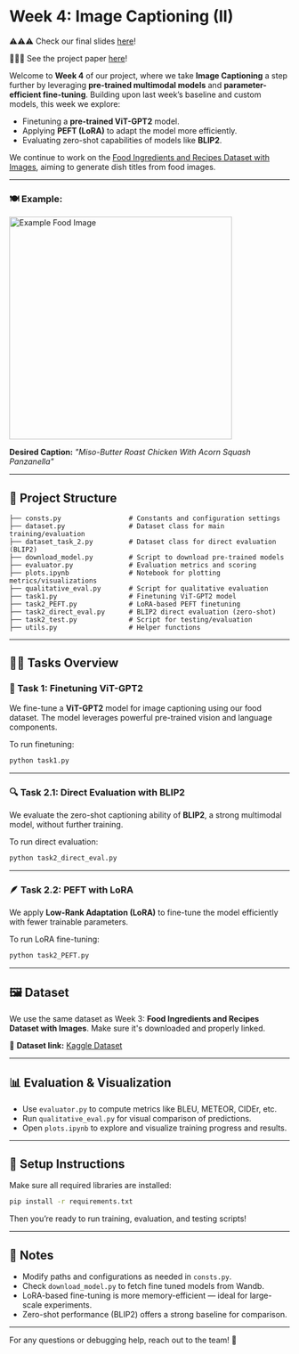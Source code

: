 # Week 4: Image Captioning (II)

⚠️⚠️⚠️ Check our final slides [here](https://docs.google.com/presentation/d/17mf8qRFvCeGZUFsSpi91ZiALxGDk06jlI7QYSyJsF78/edit?slide=id.g31bab77bdae_0_0#slide=id.g31bab77bdae_0_0)!

📝📝📝 See the project paper [here](https://overleaf.cvc.uab.cat/read/tbtthcmqxmft#83be8e)!

Welcome to **Week 4** of our project, where we take **Image Captioning** a step further by leveraging **pre-trained multimodal models** and **parameter-efficient fine-tuning**. Building upon last week’s baseline and custom models, this week we explore:

- Finetuning a **pre-trained ViT-GPT2** model.
- Applying **PEFT (LoRA)** to adapt the model more efficiently.
- Evaluating zero-shot capabilities of models like **BLIP2**.

We continue to work on the [Food Ingredients and Recipes Dataset with Images](https://www.kaggle.com/datasets/pes12017000148/food-ingredients-and-recipe-dataset-with-images), aiming to generate dish titles from food images.

---

### 🍽️ Example:

<img src="https://assets.epicurious.com/photos/5f99a91e819b886aba0a2846/1:1/w_1920,c_limit/Chickensgiving_HERO_RECIPE_101920_1374_VOG_final.jpg" alt="Example Food Image" width="400"/>

**Desired Caption:** *"Miso-Butter Roast Chicken With Acorn Squash Panzanella"*

---

## 📂 Project Structure

```
├── consts.py                 # Constants and configuration settings
├── dataset.py                # Dataset class for main training/evaluation
├── dataset_task_2.py         # Dataset class for direct evaluation (BLIP2)
├── download_model.py         # Script to download pre-trained models
├── evaluator.py              # Evaluation metrics and scoring
├── plots.ipynb               # Notebook for plotting metrics/visualizations
├── qualitative_eval.py       # Script for qualitative evaluation
├── task1.py                  # Finetuning ViT-GPT2 model
├── task2_PEFT.py             # LoRA-based PEFT finetuning
├── task2_direct_eval.py      # BLIP2 direct evaluation (zero-shot)
├── task2_test.py             # Script for testing/evaluation
├── utils.py                  # Helper functions
```

---

## 🏋️‍♂️ Tasks Overview

### 🔧 Task 1: Finetuning ViT-GPT2

We fine-tune a **ViT-GPT2** model for image captioning using our food dataset. The model leverages powerful pre-trained vision and language components.

To run finetuning:

```bash
python task1.py
```

---

### 🔍 Task 2.1: Direct Evaluation with BLIP2

We evaluate the zero-shot captioning ability of **BLIP2**, a strong multimodal model, without further training.

To run direct evaluation:

```bash
python task2_direct_eval.py
```

---

### 🪶 Task 2.2: PEFT with LoRA

We apply **Low-Rank Adaptation (LoRA)** to fine-tune the model efficiently with fewer trainable parameters.

To run LoRA fine-tuning:

```bash
python task2_PEFT.py
```

---

## 🖼️ Dataset

We use the same dataset as Week 3: **Food Ingredients and Recipes Dataset with Images**. Make sure it's downloaded and properly linked.

🔗 **Dataset link:** [Kaggle Dataset](https://www.kaggle.com/datasets/pes12017000148/food-ingredients-and-recipe-dataset-with-images)

---

## 📊 Evaluation & Visualization

- Use `evaluator.py` to compute metrics like BLEU, METEOR, CIDEr, etc.
- Run `qualitative_eval.py` for visual comparison of predictions.
- Open `plots.ipynb` to explore and visualize training progress and results.

---

## 🚀 Setup Instructions

Make sure all required libraries are installed:

```bash
pip install -r requirements.txt
```

Then you’re ready to run training, evaluation, and testing scripts!

---

## 📌 Notes

- Modify paths and configurations as needed in `consts.py`.
- Check `download_model.py` to fetch fine tuned models from Wandb.
- LoRA-based fine-tuning is more memory-efficient — ideal for large-scale experiments.
- Zero-shot performance (BLIP2) offers a strong baseline for comparison.

---

For any questions or debugging help, reach out to the team! 🚀
